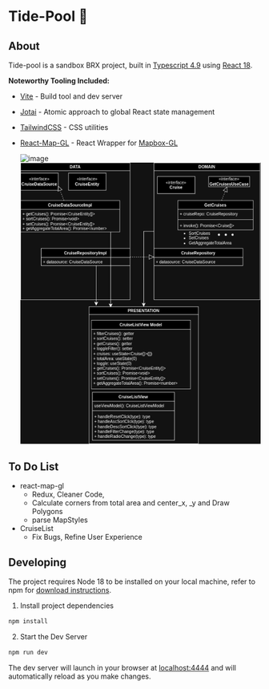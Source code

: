 # Tide-Pool :ocean:

## About

Tide-pool is a sandbox BRX project, built in [Typescript 4.9](https://www.typescriptlang.org) using [React 18](https://reactjs.org/).

**Noteworthy Tooling Included:**

- [Vite](https://github.com/vitejs) - Build tool and dev server
- [Jotai](https://jotai.org/) - Atomic approach to global React state management
- [TailwindCSS](https://tailwindcss.com) - CSS utilities
- [React-Map-GL](https://visgl.github.io/react-map-gl/) - React Wrapper for [Mapbox-GL](https://docs.mapbox.com/mapbox-gl-js)


  ![image](https://github.com/jph6366/tide-pool/assets/42678151/33226219-cea8-4e07-ad08-fc7d582c5d09)
  ![image](https://github.com/jph6366/tide-pool/blob/main/tide-pool-class-diagram.drawio.png)
  
## To Do List

- react-map-gl
    - Redux, Cleaner Code,
    - Calculate corners from total area and center_x, _y and Draw Polygons
    - parse MapStyles
- CruiseList
    - Fix Bugs, Refine User Experience


## Developing

The project requires Node 18 to be installed on your local machine, refer to npm for [download instructions](https://docs.npmjs.com/downloading-and-installing-node-js-and-npm).

1. Install project dependencies

```sh
npm install
```

2. Start the Dev Server

```sh
npm run dev
```

The dev server will launch in your browser at [localhost:4444](localhost:4444) and will automatically reload as you make changes.
